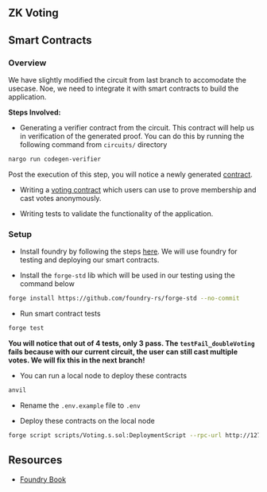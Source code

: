 ## ZK Voting

## Smart Contracts

### Overview

We have slightly modified the circuit from last branch to accomodate the usecase. Noe, we need to integrate it with smart contracts to build the application.

**Steps Involved:**

* Generating a verifier contract from the circuit. This contract will help us in verification of the generated proof. You can do this by running the following command from `circuits/` directory

```bash
nargo run codegen-verifier
```

Post the execution of this step, you will notice a newly generated [contract](circuits/contract/circuits/plonk_vk.sol).

* Writing a [voting contract](contracts/Voting.sol) which users can use to prove membership and cast votes anonymously.

* Writing tests to validate the functionality of the application.

### Setup

* Install foundry by following the steps [here](https://book.getfoundry.sh/getting-started/installation). We will use foundry for testing and deploying our smart contracts.

* Install the `forge-std` lib which will be used in our testing using the command below

```bash
forge install https://github.com/foundry-rs/forge-std --no-commit
```

* Run smart contract tests

```bash
forge test
```

**You will notice that out of 4 tests, only 3 pass. The `testFail_doubleVoting` fails because with our current circuit, the user can still cast multiple votes. We will fix this in the next branch!**

* You can run a local node to deploy these contracts

```bash
anvil
```

* Rename the `.env.example` file to `.env`

* Deploy these contracts on the local node

```bash
forge script scripts/Voting.s.sol:DeploymentScript --rpc-url http://127.0.0.1:8545/ --broadcast --verify -vvvv
```

## Resources

* [Foundry Book](https://book.getfoundry.sh/)
